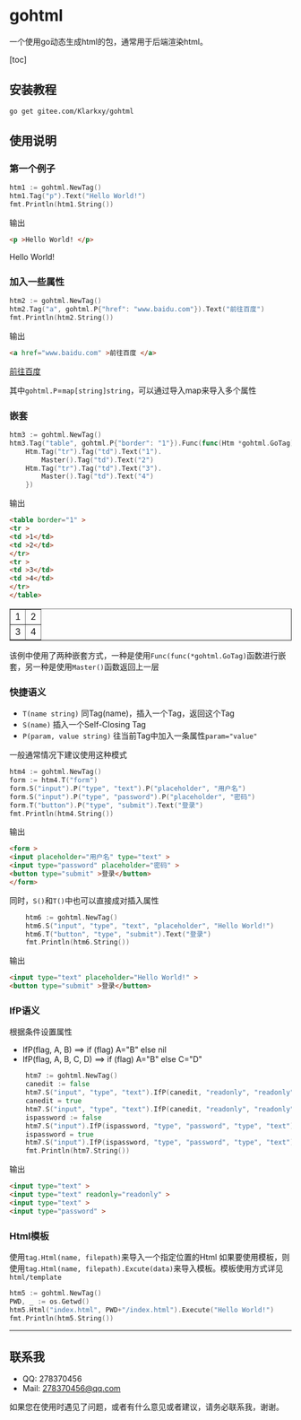 # gohtml
一个使用go动态生成html的包，通常用于后端渲染html。

[toc]

## 安装教程

`go get gitee.com/Klarkxy/gohtml`

## 使用说明

### 第一个例子
```go
htm1 := gohtml.NewTag()
htm1.Tag("p").Text("Hello World!")
fmt.Println(htm1.String())
```
输出
```html
<p >Hello World! </p>
```
<p >Hello World! </p>


### 加入一些属性
```go
htm2 := gohtml.NewTag()
htm2.Tag("a", gohtml.P{"href": "www.baidu.com"}).Text("前往百度")
fmt.Println(htm2.String())
```
输出
```html
<a href="www.baidu.com" >前往百度 </a>
```
<a href="www.baidu.com" >前往百度 </a>


其中`gohtml.P`=`map[string]string`，可以通过导入map来导入多个属性

### 嵌套
```go
htm3 := gohtml.NewTag()
htm3.Tag("table", gohtml.P{"border": "1"}).Func(func(Htm *gohtml.GoTag) {
	Htm.Tag("tr").Tag("td").Text("1").
		Master().Tag("td").Text("2")
	Htm.Tag("tr").Tag("td").Text("3").
		Master().Tag("td").Text("4")
	})
```
输出
```html
<table border="1" >
<tr >
<td >1</td>
<td >2</td>
</tr>
<tr >
<td >3</td>
<td >4</td>
</tr>
</table>
```
<table border="1" >
<tr >
<td >1</td>
<td >2</td>
</tr>
<tr >
<td >3</td>
<td >4</td>
</tr>
</table>


该例中使用了两种嵌套方式，一种是使用`Func(func(*gohtml.GoTag)`函数进行嵌套，另一种是使用`Master()`函数返回上一层

### 快捷语义

* `T(name string)`
    同Tag(name)，插入一个Tag，返回这个Tag
* `S(name)`
    插入一个Self-Closing Tag
* `P(param, value string)`
    往当前Tag中加入一条属性`param="value"`

一般通常情况下建议使用这种模式
```go
htm4 := gohtml.NewTag()
form := htm4.T("form")
form.S("input").P("type", "text").P("placeholder", "用户名")
form.S("input").P("type", "password").P("placeholder", "密码")
form.T("button").P("type", "submit").Text("登录")
fmt.Println(htm4.String())
```
输出
```html
<form >
<input placeholder="用户名" type="text" >
<input type="password" placeholder="密码" >
<button type="submit" >登录</button>
</form>
```


同时，`S()`和`T()`中也可以直接成对插入属性
```go
	htm6 := gohtml.NewTag()
	htm6.S("input", "type", "text", "placeholder", "Hello World!")
	htm6.T("button", "type", "submit").Text("登录")
	fmt.Println(htm6.String())
```
输出
```html
<input type="text" placeholder="Hello World!" >
<button type="submit" >登录</button>
```

### IfP语义
根据条件设置属性
* IfP(flag, A, B) ==> if (flag) A="B" else nil
* IfP(flag, A, B, C, D) ==> if (flag) A="B" else C="D"
```go
	htm7 := gohtml.NewTag()
	canedit := false
	htm7.S("input", "type", "text").IfP(canedit, "readonly", "readonly")
	canedit = true
	htm7.S("input", "type", "text").IfP(canedit, "readonly", "readonly")
	ispassword := false
	htm7.S("input").IfP(ispassword, "type", "password", "type", "text")
	ispassword = true
	htm7.S("input").IfP(ispassword, "type", "password", "type", "text")
	fmt.Println(htm7.String())
```
输出
```html
<input type="text" >
<input type="text" readonly="readonly" >
<input type="text" >
<input type="password" >
```


### Html模板
使用`tag.Html(name, filepath)`来导入一个指定位置的Html
如果要使用模板，则使用`tag.Html(name, filepath).Excute(data)`来导入模板。模板使用方式详见`html/template`
```go
htm5 := gohtml.NewTag()
PWD, _ := os.Getwd()
htm5.Html("index.html", PWD+"/index.html").Execute("Hello World!")
fmt.Println(htm5.String())
```

-----------
## 联系我
* QQ: 278370456
* Mail: 278370456@qq.com

如果您在使用时遇见了问题，或者有什么意见或者建议，请务必联系我，谢谢。